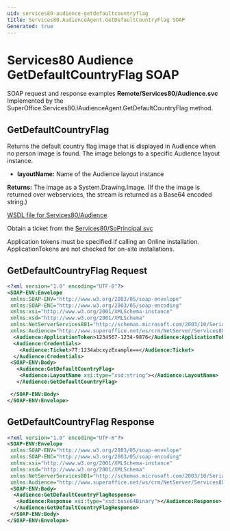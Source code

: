 ```yaml
---
uid: services80-audience-getdefaultcountryflag
title: Services80.AudienceAgent.GetDefaultCountryFlag SOAP
Generated: true
---
```


# Services80 Audience GetDefaultCountryFlag SOAP

SOAP request and response examples **Remote/Services80/Audience.svc**
Implemented by the <see cref="M:SuperOffice.Services80.IAudienceAgent.GetDefaultCountryFlag">SuperOffice.Services80.IAudienceAgent.GetDefaultCountryFlag</see> method.

## GetDefaultCountryFlag

Returns the default country flag image that is displayed in Audience when no person image is found. The image belongs to a specific Audience layout instance.

* **layoutName:** Name of the Audience layout instance

**Returns:** The image as a System.Drawing.Image. (If the the image is returned over webservices, the stream is returned as a Base64 encoded string.)


[WSDL file for Services80/Audience](../Services80-Audience.md)

Obtain a ticket from the [Services80/SoPrincipal.svc](../SoPrincipal/index.md)

Application tokens must be specified if calling an Online installation. ApplicationTokens are not checked for on-site installations.

## GetDefaultCountryFlag Request

```xml
<?xml version="1.0" encoding="UTF-8"?>
<SOAP-ENV:Envelope
 xmlns:SOAP-ENV="http://www.w3.org/2003/05/soap-envelope"
 xmlns:SOAP-ENC="http://www.w3.org/2003/05/soap-encoding"
 xmlns:xsi="http://www.w3.org/2001/XMLSchema-instance"
 xmlns:xsd="http://www.w3.org/2001/XMLSchema"
 xmlns:NetServerServices801="http://schemas.microsoft.com/2003/10/Serialization/"
 xmlns:Audience="http://www.superoffice.net/ws/crm/NetServer/Services80">
  <Audience:ApplicationToken>1234567-1234-9876</Audience:ApplicationToken>
  <Audience:Credentials>
    <Audience:Ticket>7T:1234abcxyzExample==</Audience:Ticket>
  </Audience:Credentials>
 <SOAP-ENV:Body>
   <Audience:GetDefaultCountryFlag>
    <Audience:LayoutName xsi:type="xsd:string"></Audience:LayoutName>
   </Audience:GetDefaultCountryFlag>

 </SOAP-ENV:Body>
</SOAP-ENV:Envelope>

```


## GetDefaultCountryFlag Response

```xml
<?xml version="1.0" encoding="UTF-8"?>
<SOAP-ENV:Envelope
 xmlns:SOAP-ENV="http://www.w3.org/2003/05/soap-envelope"
 xmlns:SOAP-ENC="http://www.w3.org/2003/05/soap-encoding"
 xmlns:xsi="http://www.w3.org/2001/XMLSchema-instance"
 xmlns:xsd="http://www.w3.org/2001/XMLSchema"
 xmlns:NetServerServices801="http://schemas.microsoft.com/2003/10/Serialization/"
 xmlns:Audience="http://www.superoffice.net/ws/crm/NetServer/Services80">
 <SOAP-ENV:Body>
  <Audience:GetDefaultCountryFlagResponse>
   <Audience:Response xsi:type="xsd:base64Binary"></Audience:Response>
  </Audience:GetDefaultCountryFlagResponse>
 </SOAP-ENV:Body>
</SOAP-ENV:Envelope>

```

